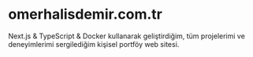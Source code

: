 ﻿# omerhalisdemir.com.tr
Next.js & TypeScript & Docker kullanarak geliştirdiğim, tüm projelerimi ve deneyimlerimi sergilediğim kişisel portföy web sitesi.